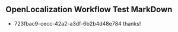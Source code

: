 ## OpenLocalization Workflow Test MarkDown
* 723fbac9-cecc-42a2-a3df-6b2b4d48e784 thanks!

<!--HONumber=Aug16_HO4-->


